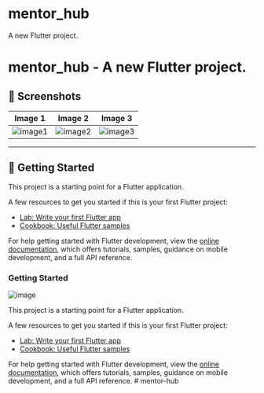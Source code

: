 # mentor_hub

A new Flutter project.

# mentor_hub - A new Flutter project.

## 📸 Screenshots

| Image 1 | Image 2 | Image 3 |
|---------|---------|---------|
| ![image1](https://github.com/user-attachments/assets/8cb2fb5f-81e3-42be-98db-a4e53b843e42) | ![image2](https://github.com/user-attachments/assets/caeba3ff-2a8b-45ed-b3de-f2478acb589f) | ![image3](https://github.com/user-attachments/assets/b33f7792-ef58-412f-8715-f79ca80fe73d) |

---

## 🚀 Getting Started

This project is a starting point for a Flutter application.

A few resources to get you started if this is your first Flutter project:

- [Lab: Write your first Flutter app](https://docs.flutter.dev/get-started/codelab)
- [Cookbook: Useful Flutter samples](https://docs.flutter.dev/cookbook)

For help getting started with Flutter development, view the [online documentation](https://docs.flutter.dev/), which offers tutorials, samples, guidance on mobile development, and a full API reference.


### Getting Started
![image](https://github.com/user-attachments/assets/0ea2c8e5-d00f-4912-91de-601163ebf6d7)

This project is a starting point for a Flutter application.

A few resources to get you started if this is your first Flutter project:

- [Lab: Write your first Flutter app](https://docs.flutter.dev/get-started/codelab)
- [Cookbook: Useful Flutter samples](https://docs.flutter.dev/cookbook)

For help getting started with Flutter development, view the
[online documentation](https://docs.flutter.dev/), which offers tutorials,
samples, guidance on mobile development, and a full API reference.
#   m e n t o r - h u b 
 
 
